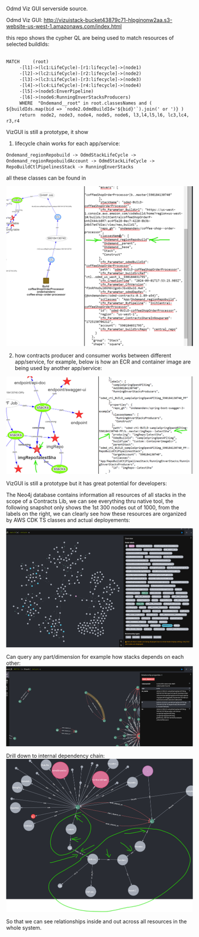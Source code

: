 Odmd Viz GUI serverside source.

Odmd Viz GUI: http://vizuistack-bucket43879c71-hlpginonw2aa.s3-website-us-west-1.amazonaws.com/index.html


this repo shows the cypher QL are being used to match resources of selected buildIds:

```

MATCH     (root)
     -[l1]->(lc1:LifeCycle)-[r1:lifecycle]->(node1)
     -[l2]->(lc2:LifeCycle)-[r2:lifecycle]->(node2)
     -[l3]->(lc3:LifeCycle)-[r3:lifecycle]->(node3)
     -[l4]->(lc4:LifeCycle)-[r4:lifecycle]->(node4)
     -[l5]->(node5:EnverPipeline)
     -[l6]->(node6:RunningEnverStacksProducers)
     WHERE  "Ondemand__root" in root.classesNames and ( ${buildIds.map(bid => `node2.OdmdBuildId='${bid}'`).join(' or ')} )
     return  node2, node3, node4, node5, node6, l3,l4,l5,l6, lc3,lc4, r3,r4
```

VizGUI is still a prototype, it show 
1) lifecycle chain works for each app/service:
```
Ondemand_regionRepobuild -> OdmdStackLifeCycle -> Ondemand_regionRepobuildAccount -> OdmdStackLifeCycle -> RepoBuildCtlPipelinesStack -> RunningEnverStacks
```
all these classes can be found in 

![img_5.png](img_5.png)

2) how contracts producer and consumer works between different app/service, for example, below is how an ECR and container image are being used by another app/service:

![img_6.png](img_6.png)

VizGUI is still a prototype but it has great potential for developers:

The Neo4j  database contains information all resources of all stacks in the scope of a Contracts Lib, we can see everything thru native tool, the following snapshot only shows the 1st 300 nodes out of 1000, from the labels on the right, we can clearly see how these resources are organized by AWS CDK TS classes and actual deployements:

![img.png](img.png)


Can query any part/dimension for example how stacks depends on each other: 
![img_1.png](img_1.png)

Drill down to internal dependency chain:
![img_2.png](img_2.png)

So that we can see relationships inside and out across all resources in the whole system.